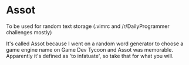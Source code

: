 Assot
=====

To be used for random text storage (.vimrc and /r/DailyProgrammer challenges mostly)

It's called Assot because I went on a random word generator to choose a game
engine name on Game Dev Tycoon and Assot was memorable. Apparently it's defined
as 'to infatuate', so take that for what you will.
